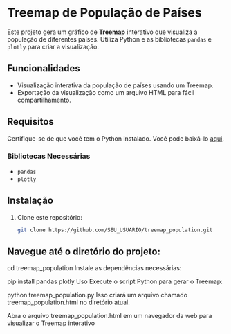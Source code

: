 # Treemap de População de Países

Este projeto gera um gráfico de **Treemap** interativo que visualiza a população de diferentes países. Utiliza Python e as bibliotecas `pandas` e `plotly` para criar a visualização.

## Funcionalidades

- Visualização interativa da população de países usando um Treemap.
- Exportação da visualização como um arquivo HTML para fácil compartilhamento.

## Requisitos

Certifique-se de que você tem o Python instalado. Você pode baixá-lo [aqui](https://www.python.org/downloads/).

### Bibliotecas Necessárias

- `pandas`
- `plotly`

## Instalação

1. Clone este repositório:

   ```bash
   git clone https://github.com/SEU_USUARIO/treemap_population.git
## Navegue até o diretório do projeto:


cd treemap_population
Instale as dependências necessárias:

pip install pandas plotly
Uso
Execute o script Python para gerar o Treemap:


python treemap_population.py
 Isso criará um arquivo chamado treemap_population.html no diretório atual.

 Abra o arquivo treemap_population.html em um navegador da web para visualizar o Treemap interativo
